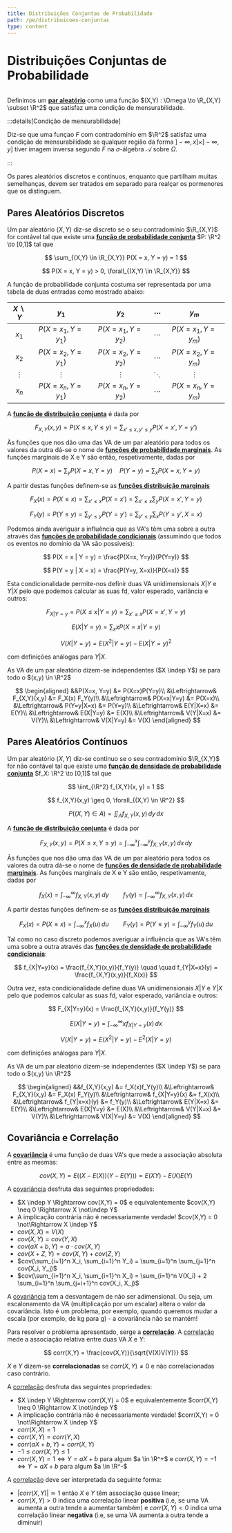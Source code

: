 ```yaml
---
title: Distribuições Conjuntas de Probabilidade
path: /pe/distribuicoes-conjuntas
type: content
---
```


# Distribuições Conjuntas de Probabilidade

```toc

```

Definimos um [**par aleatório**](color:blue) como uma função $(X,Y) : \Omega \to \R_{X,Y} \subset \R^2$ que satisfaz uma condição de mensurabilidade.

:::details[Condição de mensurabilidade]

Diz-se que uma funçao $F$ com contradomínio em $\R^2$ satisfaz uma condição de mensurabilidade se qualquer região da forma $]-\infty, x] \times ]-\infty, y]$ tiver imagem inversa segundo $F$ na $\sigma$-álgebra $\mathcal{A}$ sobre $\Omega$.

:::

Os pares aleatórios discretos e contínuos, enquanto que partilham muitas semelhanças, devem ser tratados em separado para realçar os pormenores que os distinguem.

## Pares Aleatórios Discretos

Um par aleatório $(X,Y)$ diz-se discreto se o seu contradomínio $\R_{X,Y}$ for contável tal que existe uma [**função de probabilidade conjunta**](color:green) $P: \R^2 \to [0,1]$ tal que

$$
\sum_{(X,Y) \in \R_{X,Y}} P(X = x, Y = y) = 1
$$

$$
P(X = x, Y = y) > 0, \forall_{(X,Y) \in \R_{X,Y}}
$$

A função de probabilidade conjunta costuma ser representada por uma tabela de duas entradas como mostrado abaixo:

| $X \backslash Y$ |       $y_1$       |       $y_2$       | $\cdots$ |       $y_m$       |
| :--------------: | :---------------: | :---------------: | :------: | :---------------: |
|      $x_1$       | $P(X=x_1, Y=y_1)$ | $P(X=x_1, Y=y_2)$ | $\cdots$ | $P(X=x_1, Y=y_m)$ |
|      $x_2$       | $P(X=x_2, Y=y_1)$ | $P(X=x_2, Y=y_2)$ | $\cdots$ | $P(X=x_2, Y=y_m)$ |
|     $\vdots$     |     $\vdots$      |     $\vdots$      | $\ddots$ |     $\vdots$      |
|      $x_n$       | $P(X=x_n, Y=y_1)$ | $P(X=x_n, Y=y_2)$ | $\cdots$ | $P(X=x_n, Y=y_m)$ |

A [**função de distribuição conjunta**](color:yellow) é dada por

$$
F_{X,Y}(x,y) = P(X \leq x, Y \leq y) = \sum_{x' \leq x, y' \leq y} P(X = x', Y = y')
$$

Às funções que nos dão uma das VA de um par aleatório para todos os valores da outra dá-se o nome de [**funções de probabilidade marginais**](color:orange). As funções marginais de X e Y são então, respetivamente, dadas por

$$
P(X=x) = \sum_y P(X=x, Y=y) \quad P(Y=y) = \sum_x P(X=x, Y=y)
$$

A partir destas funções definem-se as [**funções distribuição marginais**](color:red)

$$
F_X(x) = P(X \leq x) = \sum_{x' \leq x} P(X = x') = \sum_{x' \leq x} \sum_y P(X = x', Y = y)
$$

$$
F_Y(y) = P(Y \leq y) = \sum_{y' \leq y} P(Y = y') = \sum_{y' \leq y} \sum_x P(Y = y', X = x)
$$

Podemos ainda averiguar a influência que as VA's têm uma sobre a outra através das [**funções de probabilidade condicionais**](color:purple) (assumindo que todos os eventos no domínio da VA são possíveis):

$$
P(X = x | Y = y) = \frac{P(X=x, Y=y)}{P(Y=y)}
$$

$$
P(Y = y | X = x) = \frac{P(Y=y, X=x)}{P(X=x)}
$$

Esta condicionalidade permite-nos definir duas VA unidimensionais $X|Y$ e $Y|X$ pelo que podemos calcular as suas fd, valor esperado, variância e outros:

$$
F_{X|Y=y} = P(X \leq x | Y=y) = \sum_{x' \leq x} P(X=x', Y=y)
$$

$$
E(X|Y=y) = \sum_x xP(X=x| Y=y)
$$

$$
V(X|Y=y) = E(X^2|Y=y) - E(X|Y=y)^2
$$

com definições análogas para $Y|X$.

As VA de um par aleatório dizem-se independentes ($X \indep Y$) se para todo o $(x,y) \in \R^2$

$$
\begin{aligned}
&&P(X=x, Y=y) &= P(X=x)P(Y=y)\\
&\Leftrightarrow& F_{X,Y}(x,y) &= F_X(x) F_Y(y)\\
&\Leftrightarrow& P(X=x|Y=y) &= P(X=x)\\
&\Leftrightarrow& P(Y=y|X=x) &= P(Y=y)\\
&\Leftrightarrow& E(Y|X=x) &= E(Y)\\
&\Leftrightarrow& E(X|Y=y) &= E(X)\\
&\Leftrightarrow& V(Y|X=x) &= V(Y)\\
&\Leftrightarrow& V(X|Y=y) &= V(X)
\end{aligned}
$$

## Pares Aleatórios Contínuos

Um par aleatório $(X,Y)$ diz-se contínuo se o seu contradomínio $\R_{X,Y}$ for não contável tal que existe uma [**função de densidade de probabilidade conjunta**](color:green) $f_X: \R^2 \to [0,1]$ tal que

$$
\iint_{\R^2} f_{X,Y}(x, y) = 1
$$

$$
f_{X,Y}(x,y) \geq 0, \forall_{(X,Y) \in \R^2}
$$

$$
P((X,Y) \in A) = \iint_{A} f_{X,Y}(x, y) \, dy \, dx
$$

A [**função de distribuição conjunta**](color:yellow) é dada por

$$
F_{X,Y}(x,y) = P(X \leq x, Y \leq y) = \int_{-\infty}^x \int_{-\infty}^y f_{X,Y}(x,y) \, dx \, dy
$$

Às funções que nos dão uma das VA de um par aleatório para todos os valores da outra dá-se o nome de [**funções de densidade de probabilidade marginais**](color:orange). As funções marginais de X e Y são então, respetivamente, dadas por

$$
f_X(x) = \int_{-\infty}^\infty f_{X,Y}(x,y) \, dy \quad \quad f_Y(y) = \int_{-\infty}^\infty f_{X,Y}(x,y) \, dx
$$

A partir destas funções definem-se as [**funções distribuição marginais**](color:red)

$$
F_X(x) = P(X \leq x) = \int_{-\infty}^x f_X(u) \, du \quad \quad F_Y(y) = P(Y \leq y) = \int_{-\infty}^y f_Y(u) \, du
$$

Tal como no caso discreto podemos averiguar a influência que as VA's têm uma sobre a outra através das [**funções de densidade de probabilidade condicionais**](color:purple):

$$
f_{X|Y=y}(x) = \frac{f_{X,Y}(x,y)}{f_Y(y)} \quad \quad f_{Y|X=x}(y) = \frac{f_{X,Y}(x,y)}{f_X(x)}
$$

Outra vez, esta condicionalidade define duas VA unidimensionais $X|Y$ e $Y|X$ pelo que podemos calcular as suas fd, valor esperado, variância e outros:

$$
F_{X|Y=y}(x) = \frac{f_{X,Y}(x,y)}{f_Y(y)}
$$

$$
E(X|Y=y) = \int_{-\infty}^\infty xf_{X|Y=y}(x) \, dx
$$

$$
V(X|Y=y) = E(X^2 | Y=y) - E^2(X | Y=y)
$$

com definições análogas para $Y|X$.

As VA de um par aleatório dizem-se independentes ($X \indep Y$) se para todo o $(x,y) \in \R^2$

$$
\begin{aligned}
&&f_{X,Y}(x,y) &= f_X(x)f_Y(y)\\
&\Leftrightarrow& F_{X,Y}(x,y) &= F_X(x) F_Y(y)\\
&\Leftrightarrow& f_{X|Y=y}(x) &= f_X(x)\\
&\Leftrightarrow& f_{Y|x=x}(y) &= f_Y(y)\\
&\Leftrightarrow& E(Y|X=x) &= E(Y)\\
&\Leftrightarrow& E(X|Y=y) &= E(X)\\
&\Leftrightarrow& V(Y|X=x) &= V(Y)\\
&\Leftrightarrow& V(X|Y=y) &= V(X)
\end{aligned}
$$

## Covariância e Correlação

A [**covariância**](color:yellow) é uma função de duas VA's que mede a associação absoluta entre as mesmas:

$$
cov(X,Y) = E\left( (X - E(X))(Y-E(Y)) \right) = E(XY) - E(X)E(Y)
$$

A [covariância](color:yellow) desfruta das seguintes propriedades:

- $X \indep Y \Rightarrow cov(X,Y) = 0$ e equivalentemente $cov(X,Y) \neq 0 \Rightarrow X \not\indep Y$
- A implicação contrária não é necessariamente verdade! $cov(X,Y) = 0 \not\Rightarrow X \indep Y$
- $cov(X,X) = V(X)$
- $cov(X,Y) = cov(Y,X)$
- $cov(aX+b, Y) = a \cdot cov(X, Y)$
- $cov(X+Z, Y) = cov(X, Y) + cov(Z, Y)$
- $cov(\sum_{i=1}^n X_i, \sum_{i=1}^n Y_i) = \sum_{i=1}^n \sum_{j=1}^n cov(X_i, Y_j)$
- $cov(\sum_{i=1}^n X_i, \sum_{i=1}^n X_i) = \sum_{i=1}^n V(X_i) + 2 \sum_{i=1}^n \sum_{j=i+1}^n cov(X_i, X_j)$

A [covariância](color:yellow) tem a desvantagem de não ser adimensional.
Ou seja, um escalonamento da VA (multiplicação por um escalar) altera o valor da covariância.
Isto é um problema, por exemplo, quando queremos mudar a escala (por exemplo, de kg para g) - a covariância não se mantém!

Para resolver o problema apresentado, serge a [**correlação**](color:orange). A [correlação](color:orange) mede a associação relativa entre duas VA $X$ e $Y$:

$$
corr(X,Y) = \frac{cov(X,Y)}{\sqrt{V(X)V(Y)}}
$$

$X$ e $Y$ dizem-se **correlacionadas** se $corr(X,Y) \neq 0$ e não correlacionadas caso contrário.

A [correlação](color:orange) desfruta das seguintes propriedades:

- $X \indep Y \Rightarrow corr(X,Y) = 0$ e equivalentemente $corr(X,Y) \neq 0 \Rightarrow X \not\indep Y$
- A implicação contrária não é necessariamente verdade! $corr(X,Y) = 0 \not\Rightarrow X \indep Y$
- $corr(X,X) = 1$
- $corr(X,Y) = corr(Y,X)$
- $corr(aX+b,Y) = corr(X,Y)$
- $-1 \leq corr(X,Y) \leq 1$
- $corr(X,Y) = 1 \Leftrightarrow Y = aX+b$ para algum $a \in \R^+$ e $corr(X,Y) = -1 \Leftrightarrow Y = aX+b$ para algum $a \in \R^-$

A [correlação](color:orange) deve ser interpretada da seguinte forma:

- $|corr(X,Y)| \simeq 1$ então $X$ e $Y$ têm associação quase linear;
- $corr(X,Y)>0$ indica uma correlação linear **positiva** (i.e, se uma VA aumenta a outra tende a aumentar também) e $corr(X,Y)<0$ indica uma correlação linear **negativa** (i.e, se uma VA aumenta a outra tende a diminuir)
